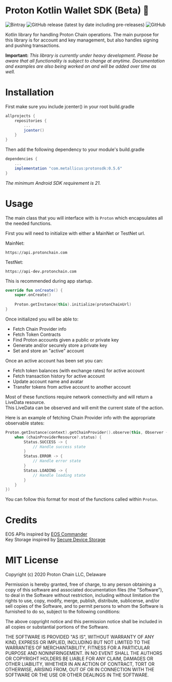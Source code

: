 # Proton Kotlin Wallet SDK (Beta) 🚧

![Bintray](https://img.shields.io/bintray/v/protonprotocol/ProtonKotlin/com.metallicus.protonsdk)
![GitHub release (latest by date including pre-releases)](https://img.shields.io/github/v/release/ProtonProtocol/ProtonKotlin?include_prereleases)
![GitHub](https://img.shields.io/github/license/ProtonProtocol/ProtonKotlin)

Kotlin library for handling Proton Chain operations. The main purpose
for this library is for account and key management, but also handles
signing and pushing transactions.

**Important:** *This library is currently under heavy development.
Please be aware that all functionality is subject to change at anytime.
Documentation and examples are also being worked on and will be added
over time as well.*

# Installation

First make sure you include jcenter() in your root build.gradle

```gradle
allprojects {
    repositories {
        ...
        jcenter()
    }
}
```

Then add the following dependency to your module's build.gradle

```gradle
dependencies {
    ...
    implementation "com.metallicus:protonsdk:0.5.6"
}
```

*The minimum Android SDK requirement is 21.*

# Usage

The main class that you will interface with is `Proton` which
encapsulates all the needed functions.

First you will need to initialize with either a MainNet or TestNet url.

MainNet:

```
https://api.protonchain.com
```

TestNet:

```
https://api-dev.protonchain.com
```

This is recommended during app startup.

```kotlin
override fun onCreate() {
    super.onCreate()
    
    Proton.getInstance(this).initialize(protonChainUrl)
}
```

Once initialized you will be able to:
- Fetch Chain Provider info
- Fetch Token Contracts
- Find Proton accounts given a public or private key
- Generate and/or securely store a private key
- Set and store an "active" account

Once an active account has been set you can:
- Fetch token balances (with exchange rates) for active account
- Fetch transaction history for active account
- Update account name and avatar
- Transfer tokens from active account to another account

Most of these functions require network connectivity and will return a
LiveData resource.  
This LiveData can be observed and will emit the current state of the
action.

Here is an example of fetching Chain Provider info with the appropriate
observable states:

```kotlin
Proton.getInstance(context).getChainProvider().observe(this, Observer { chainProviderResource ->
    when (chainProviderResource?.status) {
        Status.SUCCESS -> {
            // Handle success state
        }
        Status.ERROR -> {
            // Handle error state
        }
        Status.LOADING -> {
            // Handle loading state
        }
    }
})
```

You can follow this format for most of the functions called within
`Proton`.

# Credits

EOS APIs inspired by
[EOS Commander](https://github.com/playerone-id/EosCommander)  
Key Storage inspired by
[Secure Device Storage](https://github.com/adorsys/secure-storage-android)

# MIT License

Copyright (c) 2020 Proton Chain LLC, Delaware

Permission is hereby granted, free of charge, to any person obtaining a
copy of this software and associated documentation files (the
"Software"), to deal in the Software without restriction, including
without limitation the rights to use, copy, modify, merge, publish,
distribute, sublicense, and/or sell copies of the Software, and to
permit persons to whom the Software is furnished to do so, subject to
the following conditions:

The above copyright notice and this permission notice shall be included
in all copies or substantial portions of the Software.

THE SOFTWARE IS PROVIDED "AS IS", WITHOUT WARRANTY OF ANY KIND, EXPRESS
OR IMPLIED, INCLUDING BUT NOT LIMITED TO THE WARRANTIES OF
MERCHANTABILITY, FITNESS FOR A PARTICULAR PURPOSE AND NONINFRINGEMENT.
IN NO EVENT SHALL THE AUTHORS OR COPYRIGHT HOLDERS BE LIABLE FOR ANY
CLAIM, DAMAGES OR OTHER LIABILITY, WHETHER IN AN ACTION OF CONTRACT,
TORT OR OTHERWISE, ARISING FROM, OUT OF OR IN CONNECTION WITH THE
SOFTWARE OR THE USE OR OTHER DEALINGS IN THE SOFTWARE.


